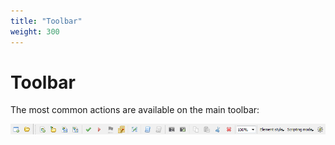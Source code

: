 ```yaml
---
title: "Toolbar"
weight: 300
---
```


# Toolbar

The most common actions are available on the main toolbar:

![](/images/17467891/17631763.png)